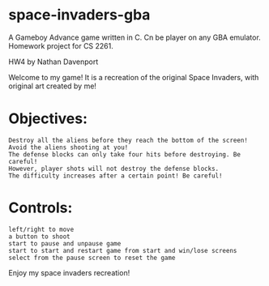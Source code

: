 # space-invaders-gba
A Gameboy Advance game written in C. Cn be player on any GBA emulator. Homework project for CS 2261.

HW4 by Nathan Davenport

Welcome to my game! It is a recreation of the original Space Invaders, with original art created by me!

# Objectives:
    Destroy all the aliens before they reach the bottom of the screen!
    Avoid the aliens shooting at you!
    The defense blocks can only take four hits before destroying. Be careful!
    However, player shots will not destroy the defense blocks.
    The difficulty increases after a certain point! Be careful!

# Controls: 
    left/right to move
    a button to shoot
    start to pause and unpause game
    start to start and restart game from start and win/lose screens
    select from the pause screen to reset the game

Enjoy my space invaders recreation!
